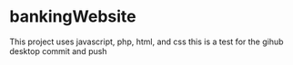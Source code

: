 # bankingWebsite

This project uses javascript, php, html, and css
this is a test for the gihub desktop commit and push
